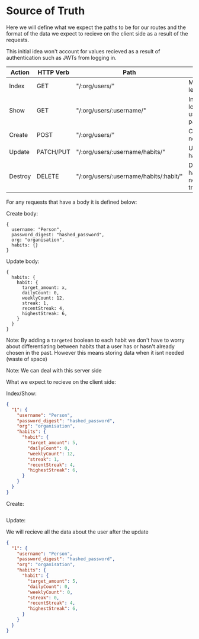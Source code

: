 # Source of Truth

Here we will define what we expect the paths to be for our routes and the format of the data we expect to recieve on the client side as a result of the requests.

This initial idea won't account for values recieved as a result of authentication such as JWTs from logging in.

| Action  | HTTP Verb | Path                                  | Use                                    |
| ------- | --------- | ------------------------------------- | -------------------------------------- |
| Index   | GET       | "/:org/users/"                        | Making the leaderboard                 |
| Show    | GET       | "/:org/users/:username/"              | Info for logged in users habit page    |
| Create  | POST      | "/:org/users/"                         | Create a new user                      |
| Update  | PATCH/PUT | "/:org/users/:username/habits/"        | Update habit info                      |
| Destroy | DELETE    | "/:org/users/:username/habits/:habit/" | Delete a habit thats no longer tracked |

For any requests that have a body it is defined below:

Create body:

```
{
  username: "Person",
  password_digest: "hashed_password",
  org: "organisation",
  habits: {}
}
```

Update body:

```
{
  habits: {
    habit: {
      target_amount: x,
      dailyCount: 0,
      weeklyCount: 12,
      streak: 1,
      recentStreak: 4,
      highestStreak: 6,
    }
  }
}
```

Note: By adding a `targeted` boolean to each habit we don't have to worry about differentiating between habits that a user has or hasn't already chosen in the past. However this means storing data when it isnt needed (waste of space)

Note: We can deal with this server side

What we expect to recieve on the client side:

Index/Show:

```JSON
{
  "1": {
    "username": "Person",
    "password_digest": "hashed_password",
    "org": "organisation",
    "habits": {
      "habit": {
        "target_amount": 5,
        "dailyCount": 0,
        "weeklyCount": 12,
        "streak": 1,
        "recentStreak": 4,
        "highestStreak": 6,
      }
    }
  }
}
```

Create:

```JSON

```

Update:

We will recieve all the data about the user after the update

```JSON
{
  "1": {
    "username": "Person",
    "password_digest": "hashed_password",
    "org": "organisation",
    "habits": {
      "habit": {
        "target_amount": 5,
        "dailyCount": 0,
        "weeklyCount": 0,
        "streak": 0,
        "recentStreak": 4,
        "highestStreak": 6,
      }
    }
  }
}
```
